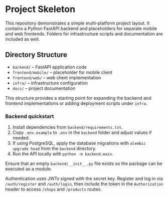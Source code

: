 # Project Skeleton

This repository demonstrates a simple multi-platform project layout. It contains a Python FastAPI backend and placeholders for separate mobile and web frontends. Folders for infrastructure scripts and documentation are included as well.

## Directory Structure

- `backend/` – FastAPI application code
- `frontend/mobile/` – placeholder for mobile client
- `frontend/web/` – web client implementation
- `infra/` – infrastructure configuration
- `docs/` – project documentation

This structure provides a starting point for expanding the backend and frontend implementations or adding deployment scripts under `infra`.

### Backend quickstart
1. Install dependencies from `backend/requirements.txt`.
2. Copy `.env.example` to `.env` in the `backend` folder and adjust values if needed.
3. If using PostgreSQL, apply the database migrations with `alembic upgrade head` from the `backend` directory.
4. Run the API locally with `python -m backend.main`.

Ensure that an empty `backend/__init__.py` file exists so the package can be executed as a module.

Authentication uses JWTs signed with the secret key. Register and log in via `/auth/register` and `/auth/login`,
then include the token in the `Authorization` header to access `/shops` and `/products` routes.
